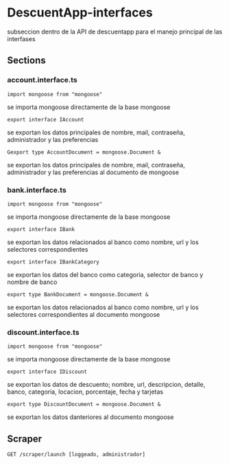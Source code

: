 # DescuentApp-interfaces
subseccion dentro de la API de descuentapp para el manejo principal de las interfases


## Sections
### account.interface.ts
```
import mongoose from "mongoose"
```
se importa mongoose directamente de la base mongoose
```
export interface IAccount
```
se exportan los datos principales de nombre, mail, contraseña, administrador y las preferencias 
```
Gexport type AccountDocument = mongoose.Document &
```
se exportan los datos principales de nombre, mail, contraseña, administrador y las preferencias  al documento de mongoose



### bank.interface.ts
```
import mongoose from "mongoose"
```
se importa mongoose directamente de la base mongoose
```
export interface IBank
```
se exportan los datos relacionados al banco como nombre, url y los selectores correspondientes
```
export interface IBankCategory
```
se exportan los datos del banco como categoria, selector de banco y nombre de banco
```
export type BankDocument = mongoose.Document &
```
se exportan los datos relacionados al banco como nombre, url y los selectores correspondientes al documento mongoose




### discount.interface.ts
```
import mongoose from "mongoose"
```
se importa mongoose directamente de la base mongoose
```
export interface IDiscount
```
se exportan los datos de descuento; nombre, url, descripcion, detalle, banco, categoria, locacion, porcentaje, fecha y tarjetas 
```
export type DiscountDocument = mongoose.Document &
```
se exportan los datos danteriores al documento mongoose




## Scraper
```
GET /scraper/launch [loggeado, administrador]
```
